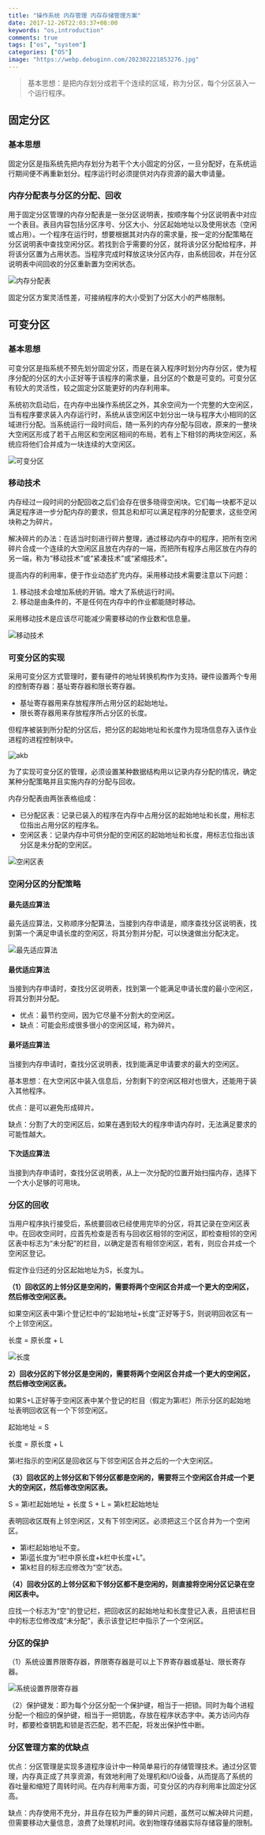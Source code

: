 ```yaml
---
title: "操作系统 内存管理 内存存储管理方案"
date: 2017-12-26T22:03:37+08:00
keywords: "os,introduction"
comments: true
tags: ["os", "system"]
categories: ["OS"]
image: "https://webp.debuginn.com/202302221853276.jpg"
---
```


> 基本思想：是把内存划分成若干个连续的区域，称为分区，每个分区装入一个运行程序。

## 固定分区

### 基本思想

固定分区是指系统先把内存划分为若干个大小固定的分区，一旦分配好，在系统运行期间便不再重新划分。程序运行时必须提供对内存资源的最大申请量。

### 内存分配表与分区的分配、回收

用于固定分区管理的内存分配表是一张分区说明表，按顺序每个分区说明表中对应一个表目。表目内容包括分区序号、分区大小、分区起始地址以及使用状态（空闲或占用）。一个程序在运行时，想要根据其对内存的需求量，按一定的分配策略在分区说明表中查找空闲分区。若找到合乎需要的分区，就将该分区分配给程序，并将该分区置为占用状态。当程序完成时释放这块分区内存，由系统回收，并在分区说明表中间回收的分区重新置为空闲状态。

![内存分配表](https://webp.debuginn.com/202304132205430.png)

固定分区方案灵活性差，可接纳程序的大小受到了分区大小的严格限制。

## 可变分区

### 基本思想

可变分区是指系统不预先划分固定分区，而是在装入程序时划分内存分区，使为程序分配的分区的大小正好等于该程序的需求量，且分区的个数是可变的。可变分区有较大的灵活性，较之固定分区能更好的内存利用率。

系统初次启动后，在内存中出操作系统区之外，其余空间为一个完整的大空闲区，当有程序要求装入内存运行时，系统从该空闲区中划分出一块与程序大小相同的区域进行分配。当系统运行一段时间后，随一系列的内存分配与回收，原来的一整块大空闲区形成了若干占用区和空闲区相间的布局，若有上下相邻的两块空闲区，系统应将他们合并成为一块连续的大空闲区。

![可变分区](https://webp.debuginn.com/202304132206895.png)

### 移动技术

内存经过一段时间的分配回收之后们会存在很多晓得空闲块。它们每一块都不足以满足程序进一步分配内存的要求，但其总和却可以满足程序的分配要求，这些空闲块称之为碎片。

解决碎片的办法：在适当时刻进行碎片整理，通过移动内存中的程序，把所有空闲碎片合成一个连续的大空闲区且放在内存的一端，而把所有程序占用区放在内存的另一端，称为“移动技术”或“紧凑技术”或“紧缩技术”。

提高内存的利用率，便于作业动态扩充内存。采用移动技术需要注意以下问题：

1. 移动技术会增加系统的开销。增大了系统运行时间。 
2. 移动是由条件的，不是任何在内存中的作业都能随时移动。

采用移动技术是应该尽可能减少需要移动的作业数和信息量。

![移动技术](https://webp.debuginn.com/202304132207002.png)

### 可变分区的实现

采用可变分区方式管理时，要有硬件的地址转换机构作为支持。硬件设置两个专用的控制寄存器：基址寄存器和限长寄存器。

- 基址寄存器用来存放程序所占用分区的起始地址。 
- 限长寄存器用来存放程序所占分区的长度。

但程序被装到所分配的分区后，把分区的起始地址和长度作为现场信息存入该作业进程的进程控制块中。

![akb](https://webp.debuginn.com/202304132207613.png)

为了实现可变分区的管理，必须设置某种数据结构用以记录内存分配的情况，确定某种分配策略并且实施内存的分配与回收。

内存分配表由两张表格组成：

- 已分配区表：记录已装入的程序在内存中占用分区的起始地址和长度，用标志位指出占用分区的程序名。 
- 空闲区表：记录内存中可供分配的空闲区的起始地址和长度，用标志位指出该分区是未分配的空闲区。

![空闲区表](https://webp.debuginn.com/202304132208287.png)

### 空闲分区的分配策略

#### 最先适应算法

最先适应算法，又称顺序分配算法，当接到内存申请是，顺序查找分区说明表，找到第一个满足申请长度的空闲区，将其分割并分配，可以快速做出分配决定。

![最先适应算法](https://webp.debuginn.com/202304132209930.png)

#### 最优适应算法

当接到内存申请时，查找分区说明表，找到第一个能满足申请长度的最小空闲区，将其分割并分配。

- 优点：最节约空间，因为它尽量不分割大的空闲区。
- 缺点：可能会形成很多很小的空闲区域，称为碎片。

#### 最坏适应算法

当接到内存申请时，查找分区说明表，找到能满足申请要求的最大的空闲区。

基本思想：在大空闲区中装入信息后，分割剩下的空闲区相对也很大，还能用于装入其他程序。

优点：是可以避免形成碎片。

缺点：分割了大的空闲区后，如果在遇到较大的程序申请内存时，无法满足要求的可能性越大。

#### 下次适应算法

当接到内存申请时，查找分区说明表，从上一次分配的位置开始扫描内存，选择下一个大小足够的可用块。

### 分区的回收

当用户程序执行接受后，系统要回收已经使用完毕的分区，将其记录在空闲区表中。在回收空间时，应首先检查是否有与回收区相邻的空闲区，即检查相邻的空闲区表中标志为“未分配”的栏目，以确定是否有相邻空闲区，若有，则应合并成一个空闲区登记。

假定作业归还的分区起始地址为S，长度为L。

**（1）回收区的上邻分区是空闲的，需要将两个空闲区合并成一个更大的空闲区，然后修改空闲区表。**

如果空闲区表中第i个登记栏中的“起始地址+长度”正好等于S，则说明回收区有一个上邻空闲区。

长度 = 原长度 + L

![长度](https://webp.debuginn.com/202304132219133.png)

**2）回收分区的下邻分区是空闲的，需要将两个空闲区合并成一个更大的空闲区，然后修改空闲区表。**

如果S+L正好等于空闲区表中某个登记的栏目（假定为第i栏）所示分区的起始地址表明回收区有一个下邻空闲区。

起始地址 = S

长度 = 原长度 + L

第i栏指示的空闲区是回收区与下邻空闲区合并之后的一个大空闲区。

**（3）回收区的上邻分区和下邻分区都是空闲的，需要将三个空闲区合并成一个更大的空闲区，然后修改空闲区表。**

S = 第i栏起始地址 + 长度
S + L = 第k栏起始地址

表明回收区既有上邻空闲区，又有下邻空闲区。必须把这三个区合并为一个空闲区。

- 第i栏起始地址不变。 
- 第i蓝长度为“i栏中原长度+k栏中长度+L”。 
- 第k栏目的标志应修改为“空”状态。

**（4）回收分区的上邻分区和下邻分区都不是空闲的，则直接将空闲分区记录在空闲区表中。**

应找一个标志为“空”的登记栏，把回收区的起始地址和长度登记入表，且把该栏目中的标志位修改成“未分配”，表示该登记栏中指示了一个空闲区。

### 分区的保护

（1）系统设置界限寄存器，界限寄存器是可以上下界寄存器或基址、限长寄存器。

![系统设置界限寄存器](https://webp.debuginn.com/202304132221699.png)

（2）保护键发：即为每个分区分配一个保护键，相当于一把锁。同时为每个进程分配一个相应的保护键，相当于一把钥匙，存放在程序状态字中。美方访问内存时，都要检查钥匙和锁是否匹配，若不匹配，将发出保护性中断。

### 分区管理方案的优缺点           

优点：分区管理是实现多道程序设计中一种简单易行的存储管理技术。通过分区管理，内存真正成了共享资源，有效地利用了处理机和I/O设备，从而提高了系统的吞吐量和缩短了周转时间。在内存利用率方面，可变分区的内存利用率比固定分区高。

缺点：内存使用不充分，并且存在较为严重的碎片问题，虽然可以解决碎片问题，但需要移动大量信息，浪费了处理机时间。收到物理存储器实际存储容量的限制。
